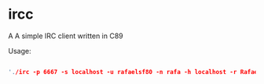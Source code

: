 # ircc #
A A simple IRC client written in C89

Usage:


```c

'./irc -p 6667 -s localhost -u rafaelsf80 -n rafa -h localhost -r Rafael'

```